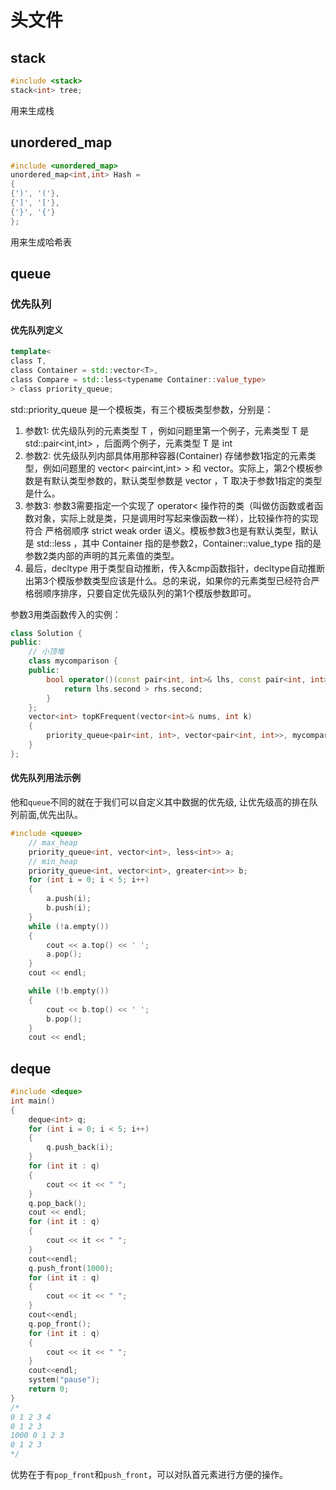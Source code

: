# 头文件

## stack
```c++
#include <stack>
stack<int> tree;
```
用来生成栈

## unordered_map
```c++
#include <unordered_map>
unordered_map<int,int> Hash = 
{
{')', '('},
{']', '['},
{'}', '{'}
};
```
用来生成哈希表

## queue
### 优先队列

#### 优先队列定义

```c++
template<
class T,
class Container = std::vector<T>,
class Compare = std::less<typename Container::value_type>
> class priority_queue;
```

std::priority_queue 是一个模板类，有三个模板类型参数，分别是：

1. 参数1: 优先级队列的元素类型 T ，例如问题里第一个例子，元素类型 T 是 std::pair<int,int> ，后面两个例子，元素类型 T 是 int
2. 参数2: 优先级队列内部具体用那种容器(Container) 存储参数1指定的元素类型，例如问题里的 vector< pair<int,int> > 和 vector<int>。实际上，第2个模板参数是有默认类型参数的，默认类型参数是 vector<T> ，T 取决于参数1指定的类型是什么。
3. 参数3: 参数3需要指定一个实现了 operator< 操作符的类（叫做仿函数或者函数对象，实际上就是类，只是调用时写起来像函数一样），比较操作符的实现符合 严格弱顺序 strict weak order 语义。模板参数3也是有默认类型，默认是 std::less<typename Container::value_type> ，其中 Container 指的是参数2，Container::value_type 指的是参数2类内部的声明的其元素值的类型。
4. 最后，decltype 用于类型自动推断，传入&cmp函数指针，decltype自动推断出第3个模版参数类型应该是什么。总的来说，如果你的元素类型已经符合严格弱顺序排序，只要自定优先级队列的第1个模版参数即可。

参数3用类函数传入的实例： 

```c++
class Solution {
public:
    // 小顶堆
    class mycomparison {
    public:
        bool operator()(const pair<int, int>& lhs, const pair<int, int>& rhs) {
            return lhs.second > rhs.second;
        }
    };
    vector<int> topKFrequent(vector<int>& nums, int k) 
    {    
        priority_queue<pair<int, int>, vector<pair<int, int>>, mycomparison> pri_que;     
    }
};
```



#### 优先队列用法示例

他和`queue`不同的就在于我们可以自定义其中数据的优先级, 让优先级高的排在队列前面,优先出队。

```c++
#include <queue>
    // max_heap
    priority_queue<int, vector<int>, less<int>> a;
    // min_heap
    priority_queue<int, vector<int>, greater<int>> b;
    for (int i = 0; i < 5; i++)
    {
        a.push(i);
        b.push(i);
    }
    while (!a.empty())
    {
        cout << a.top() << ' ';
        a.pop();
    }
    cout << endl;

    while (!b.empty())
    {
        cout << b.top() << ' ';
        b.pop();
    }
    cout << endl;
```

## deque

```c++
#include <deque>
int main()
{
    deque<int> q;
    for (int i = 0; i < 5; i++)
    {
        q.push_back(i);
    }
    for (int it : q)
    {
        cout << it << " ";
    }
    q.pop_back();
    cout << endl;
    for (int it : q)
    {
        cout << it << " ";
    }
    cout<<endl;
    q.push_front(1000);
    for (int it : q)
    {
        cout << it << " ";
    }
    cout<<endl;
    q.pop_front();
    for (int it : q)
    {
        cout << it << " ";
    }
    cout<<endl;
    system("pause");
    return 0;
}
/* 
0 1 2 3 4
0 1 2 3
1000 0 1 2 3
0 1 2 3 
*/
```

优势在于有`pop_front`和`push_front`，可以对队首元素进行方便的操作。

